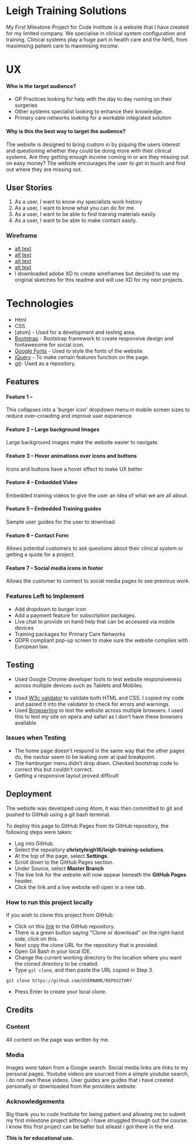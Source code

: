 # Leigh Training Solutions


My First Milestone Project for Code Institute is a website that I have created for my limited company. We specialise in clinical system configuration and training. Clinical systems play a huge part in health care and the NHS, from maximising patient care to maximising income.

# UX

#### Who is the target audience?  
- GP Practices looking for help with the day to day running on their surgeries
- Other systems specialist looking to enhance their knowledge.
- Primary care networks looking for a workable integrated solution

#### Why is this the best way to target the audience?
The website is designed to bring custom in by piquing the users interest and questioning whether they could be doing more with their clinical systems. Are they getting enough income coming in or are they missing out on easy money?
The website encourages the user to get in touch and find out where they are missing out.

## User Stories

1. As a user, I want to know my specialists work history
2. As a user, I want to know what you can do for me.
3. As a user, I want to be able to find training materials easily.
4. As a user, I want to be able to make contact easily.




### Wireframe

- [alt text](screenshots/wireframes/home.jpg "Desktop home page")
- [alt text](screenshots/wireframes/about.jpg "Desktop about page")
- [alt text](screenshots/wireframes/contact.jpg "Desktop contact page")
- [alt text](screenshots/wireframes/mobile.jpg "mobile design pages")
- I downloaded adobe XD to create wireframes but decided to use my original sketches for this readme and will use XD for my next projects. 

# Technologies

- Html
- CSS
- [atom] - Used for a development and testing area.
- [Bootstrap](https://www.bootstrapcdn.com/) - Bootstrap framework to create responsive design and fontawesome for social icon.
- [Google Fonts](https://fonts.google.com/) - Used to style the fonts of the website.
- [jQuery](https://jquery.com/) - To make certain features function on the page.
- [git](https://github.com)- Used as a repository.


## Features

#### Feature 1 –
This collapses into a 'burger icon' dropdown menu in mobile screen sizes to reduce over-crowding and improve user experience.

#### Feature 2 – Large background Images
Large background images make the website easier to navigate.


#### Feature 3 – Hover animations over icons and buttons
Icons and buttons have a hover effect to make UX better


#### Feature 4 – Embedded Video
Embedded training videos to give the user an idea of what we are all about.

#### Feature 5 – Embedded Training guides
Sample user guides for the user to download.


#### Feature 6 – Contact Form
Allows potential customers to ask questions about their clinical system or getting a quote for a project.

#### Feature 7 – Social media icons in footer
Allows the customer to connect to social media pages to see previous work.



### Features Left to Implement
- Add dropdown to burger icon
- Add a payment feature for subscription packages.
- Live chat to provide on hand help that can be accessed via mobile devices
- Training packages for Primary Care Networks
- GDPR compliant pop-up screen to make sure the website complies with European law.


## Testing
- Used Google Chrome developer tools to test website responsiveness across multiple devices such as Tablets and Mobiles.
-
- Used [W3c validator](https://validator.w3.org/) to validate both HTML and CSS. I copied my code and pasted it into the validator to check for errors and warnings.
- Used [Browserling](https://www.browserling.com/) to test the website across multiple browsers. I used this to test my site on opera and safari as I don't have these browsers available.

### Issues when Testing
- The home page doesn't respond in the same way that the other pages do, the navbar seem to be leaking over at ipad breakpoint.
- The hamburger menu didn't drop down. Checked bootstrap code to correct this but couldn't correct.
- Getting a responsive layout proved difficult


## Deployment

The website was developed using Atom, it was then committed to git and pushed to GitHub using a git bash terminal.

To deploy this page to GitHub Pages from its GitHub repository, the following steps were taken:

- Log into GitHub.
- Select the repository **christyleigh16/leigh-training-solutions**.
- At the top of the page, select **Settings**.
- Scroll down to the GitHub Pages section.
- Under Source, select **Master Branch**
- The live link for the website will now appear beneath the **GitHub Pages** header.
- Click the link and a live website will open in a new tab.


### How to run this project locally
If you wish to clone this project from GitHub:

- Click on this [link](https://christyleigh16.github.io/leigh-training-solutions) to the GitHub repository.
- There is a green button saying "Clone or download" on the right-hand side, click on this.
- Next copy the clone URL for the repository that is provided.
- Open Git Bash in your local IDE.
- Change the current working directory to the location where you want the cloned directory to be created.
- Type ```git clone```, and then paste the URL copied in Step 3.
```console
git clone https://github.com/USERNAME/REPOSITORY
````
- Press Enter to create your local clone.

## Credits

### Content
All content on the page was written by me.

### Media
Images were taken from a Google search.
Social media links are links to my personal pages.
Youtube videos are sourced from a simple youtube search, i do not own these videos.
User guides are guides that i have created personally or downloaded from the providers website.

### Acknowledgements

Big thank you to code Institute for being patient and allowing me to submit my first milestone project although i have struggled through out the course.
I know this first project can be better but atleast i got there in the end.

**This is for educational use.**
